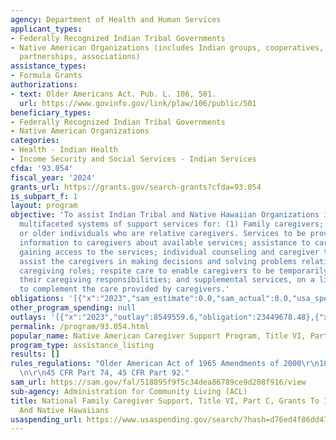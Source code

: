 ```yaml
---
agency: Department of Health and Human Services
applicant_types:
- Federally Recognized Indian Tribal Governments
- Native American Organizations (includes Indian groups, cooperatives, corporations,
  partnerships, associations)
assistance_types:
- Formula Grants
authorizations:
- text: Older Americans Act. Pub. L. 106, 501.
  url: https://www.govinfo.gov/link/plaw/106/public/501
beneficiary_types:
- Federally Recognized Indian Tribal Governments
- Native American Organizations
categories:
- Health - Indian Health
- Income Security and Social Services - Indian Services
cfda: '93.054'
fiscal_year: '2024'
grants_url: https://grants.gov/search-grants?cfda=93.054
is_subpart_f: 1
layout: program
objective: 'To assist Indian Tribal and Native Hawaiian Organizations in providing
  multifaceted systems of support services for: (1) Family caregivers; and (2) grandparents
  or older individuals who are relative caregivers. Services to be provided include:
  information to caregivers about available services; assistance to caregivers in
  gaining access to the services; individual counseling and caregiver training to
  assist the caregivers in making decisions and solving problems relating to their
  caregiving roles; respite care to enable caregivers to be temporarily relieved from
  their caregiving responsibilities; and supplemental services, on a limited basis,
  to complement the care provided by caregivers.'
obligations: '[{"x":"2023","sam_estimate":0.0,"sam_actual":0.0,"usa_spending_actual":11034383.82},{"x":"2024","sam_estimate":0.0,"sam_actual":0.0,"usa_spending_actual":10325176.02},{"x":"2025","sam_estimate":0.0,"sam_actual":0.0,"usa_spending_actual":0.0}]'
other_program_spending: null
outlays: '[{"x":"2023","outlay":8549559.6,"obligation":23449678.48},{"x":"2024","outlay":0.0,"obligation":149601.52},{"x":"2025","outlay":0.0,"obligation":0.0}]'
permalink: /program/93.054.html
popular_name: Native American Caregiver Support Program, Title VI, Part C
program_type: assistance_listing
results: []
rules_regulations: "Older American Act of 1965 Amendments of 2000\r\n109.631(a)(b)\r\
  \n\r\n45 CFR Part 74, 45 CFR Part 92."
sam_url: https://sam.gov/fal/518895f9f5c34dea86789ce9d208f916/view
sub-agency: Administration for Community Living (ACL)
title: National Family Caregiver Support, Title VI, Part C, Grants To Indian Tribes
  And Native Hawaiians
usaspending_url: https://www.usaspending.gov/search/?hash=d76ed4f86dd47b3b6e33e61ec9cfd756
---
```

